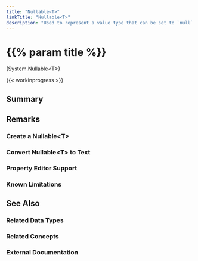 ```yaml
---
title: "Nullable<T>"
linkTitle: "Nullable<T>"
description: "Used to represent a value type that can be set to `null`."
---
```


# {{% param title %}}

<p class="namespace">(System.Nullable&lt;T&gt;)</p>

{{< workinprogress >}}

## Summary

## Remarks

### Create a Nullable&lt;T&gt;

### Convert Nullable&lt;T&gt; to Text

### Property Editor Support

### Known Limitations

## See Also

### Related Data Types

### Related Concepts

### External Documentation
